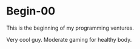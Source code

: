 # Begin-00
This is the beginning of my programming ventures.

Very cool guy.
Moderate gaming for healthy body.
